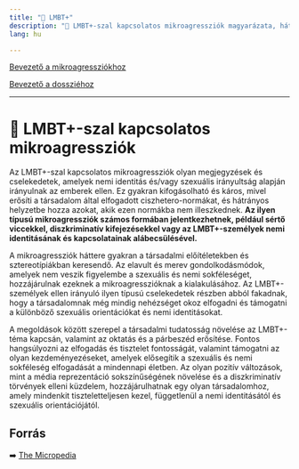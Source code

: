 ```yaml
---
title: "🚫 LMBT+"
description: "🚫 LMBT+-szal kapcsolatos mikroagressziók magyarázata, háttere, javaslatok."
lang: hu

---
```


<div class="floating-columns">

<div class="floating-bar">

[Bevezető a mikroagressziókhoz](/#/entry?id=mikroagressziok)

[Bevezető a dossziéhoz](/#/entry?id=lmbt)

<hr />


</div>

<div class="wiki-content">

# 🚫 LMBT+-szal kapcsolatos mikroagressziók

Az LMBT+-szal kapcsolatos mikroagressziók olyan megjegyzések és cselekedetek, amelyek nemi identitás és/vagy szexuális irányultság alapján irányulnak az emberek ellen. Ez gyakran kifogásolható és káros, mivel erősíti a társadalom által elfogadott ciszhetero-normákat, és hátrányos helyzetbe hozza azokat, akik ezen normákba nem illeszkednek. **Az ilyen típusú mikroagressziók számos formában jelentkezhetnek, például sértő viccekkel, diszkriminatív kifejezésekkel vagy az LMBT+-személyek nemi identitásának és kapcsolatainak alábecsülésével.**

A mikroagressziók háttere gyakran a társadalmi előítéletekben és sztereotípiákban keresendő. Az elavult és merev gondolkodásmódok, amelyek nem veszik figyelembe a szexuális és nemi sokféleséget, hozzájárulnak ezeknek a mikroagresszióknak a kialakulásához. Az LMBT+-személyek ellen irányuló ilyen típusú cselekedetek részben abból fakadnak, hogy a társadalomnak még mindig nehézséget okoz elfogadni és támogatni a különböző szexuális orientációkat és nemi identitásokat.

A megoldások között szerepel a társadalmi tudatosság növelése az LMBT+-téma kapcsán, valamint az oktatás és a párbeszéd erősítése. Fontos hangsúlyozni az elfogadás és tisztelet fontosságát, valamint támogatni az olyan kezdeményezéseket, amelyek elősegítik a szexuális és nemi sokféleség elfogadását a mindennapi életben. Az olyan pozitív változások, mint a média reprezentáció sokszínűségének növelése és a diszkriminatív törvények elleni küzdelem, hozzájárulhatnak egy olyan társadalomhoz, amely mindenkit tiszteletteljesen kezel, függetlenül a nemi identitásától és szexuális orientációjától.

## Forrás

➡️ [The Micropedia](https://www.themicropedia.org/)

</div>